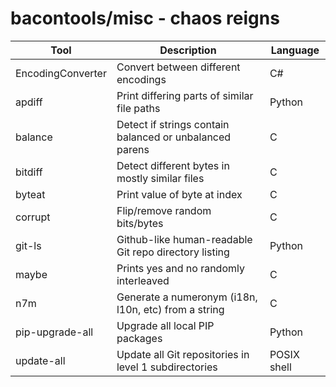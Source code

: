 bacontools/misc - chaos reigns
==============================

| Tool              | Description                                             | Language    |
|-------------------|---------------------------------------------------------|-------------|
| EncodingConverter | Convert between different encodings                     | C#          |
| apdiff            | Print differing parts of similar file paths             | Python      |
| balance           | Detect if strings contain balanced or unbalanced parens | C           |
| bitdiff           | Detect different bytes in mostly similar files          | C           |
| byteat            | Print value of byte at index                            | C           |
| corrupt           | Flip/remove random bits/bytes                           | C           |
| git-ls            | Github-like human-readable Git repo directory listing   | Python      |
| maybe             | Prints yes and no randomly interleaved                  | C           |
| n7m               | Generate a numeronym (i18n, l10n, etc) from a string    | C           |
| pip-upgrade-all   | Upgrade all local PIP packages                          | Python      |
| update-all        | Update all Git repositories in level 1 subdirectories   | POSIX shell |
